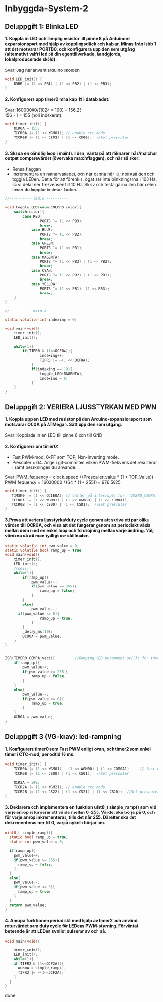 # Inbyggda-System-2 #

## Deluppgift 1: Blinka LED ##

#### 1. Koppla in LED och lämplig resistor till pinne 8 på Arduinons expansionsport med hjälp av kopplingsdäck och kablar. Minns från labb 1 att det motvarar PORTB0, och konfigurera upp den som utgång (alternativt valfri led på din egentillverkade, handgjorda, lokalproducerade sköld).
Svar: Jag har använt arduino skölden 
```C
void LED_init() {
	DDRB |= (1 << PB1) | (1 << PB2) | (1 << PB3);
}
```

#### 2. Konfigurera upp timer0 mha kap 19 i databladet: ###
Svar: 16000000/(1024 * 100) = 156,25 \
      156 - 1 = 155 (noll indexerat).
```C
void timer_init() {
	OCR0A = 155;
	TCCR0A |= (1 << WGM01); // enable ctc mode
  	TCCR0B |= (1 << CS02) | (1 << CS00);  //Set prescaler
}
```

#### 3. Skapa en oändlig loop i main(). I den, vänta på att räknaren når/matchar output comparevärdet (övervaka matchflaggan), och när så sker:
 * Rensa flaggan
 * Inkrementera en räknarvariabel, och när denna når 10; nollställ den och toggla LEDen. Detta för att förenkla, ögat ser inte blinkningarna i 100 Hz, så vi delar ner frekvensen till 10 Hz. Skriv och testa gärna den här delen innan du kopplar in timer-koden.

```C
//---------- led.c ----------

void toggle_LED(enum COLORS color){
	switch(color){
		case RED:
      			PORTB ^= (1 << PB3);
     			break;
    		case BLUE:
      			PORTB ^= (1 << PB2);
      			break;
    		case GREEN:
      			PORTB ^= (1 << PB1);
      			break;
    		case MAGENTA:
      			PORTB ^= (1 << PB3) | (1 << PB2);
      			break;
    		case CYAN:
      			PORTB ^= (1 << PB2) | (1 << PB1);
      			break;
    		case YELLOW:
      			PORTB ^= (1 << PB1)| (1 << PB3);
      			break;
	}
}

//---------- main.c ----------

static volatile int indexing = 0;

void main(void){
	timer_init();
	LED_init();
	
	while(1){
		if(TIFR0 & (1<<OCF0A)){
      			indexing++;
	      		TIFR0 |= ~(1 << OCF0A);
    		}
    		if(indexing == 10){
      			toggle_LED(MAGENTA);
      			indexing = 0;
    		}	
  	}
}
```

## Deluppgift 2: VERIERA LJUSSTYRKAN MED PWN

#### 1. Koppla upp en LED med resistor på den Arduino-expansionsport som motsvarar OC0A på ATMegan. Sätt upp den som utgång.
Svar: Kopplade in en LED till pinne 6 och till GND

#### 2. Konfigurera om timer0:
 * Fast PWM-mod, 0xFF som TOP, Non-inverting mode.
 * Prescaler = 64. Ange i git-commiten vilken PWM-frekvens det resulterar i samt beräkningen du använde.
 
 Svar: PWM_fequency = clock_speed / (Prescaller_value * (1 + TOP_Value))\
 PWM_fequency = 16000000 / (64 * (1 + 255)) = 976.5625
 ```C
void timer_init() {
	TIMSK0 |= (1 << OCIE0A); // sätter på interrupts för  TIMER0_COMPA
  	TCCR0A |= (1 << WGM01) | (1 << WGM00) | (1 << COM0A1);
  	TCCR0B |= (1 << CS00) | (1 << CS01);  //Set prescaler
}

 ```
 
 #### 3.Prova att variera ljusstyrka/duty cycle genom att skriva ett par olika värden till OCR0A, och visa att det fungerar genom att periodiskt växla mellan dem med en enkel loop och fördröjning mellan varje ändring. Välj värdena så att man tydligt ser skillnader.
```C
static volatile int pwm_value = 0;
static volatile bool ramp_up = true;
void main(void){
	timer_init();
	LED_init();
	//sei();
	while(1){
		if(ramp_up){
			pwm_value++;
			if(pwm_value == 255){
				ramp_up = false;
			}
		}		
		else{
			pwm_value--;
      if(pwm_value <= 0){
				ramp_up = true;
			}		
		}
		_delay_ms(10);
		OCR0A = pwm_value;
	}
}


ISR(TIMER0_COMPA_vect){			//Ramping LED uncomment sei(); for interrupts
	if(ramp_up){
		pwm_value++;
		if(pwm_value >= 255){
			ramp_up = false;
		}
	}
	else{
		pwm_value--;
		if(pwm_value <= 0){
			ramp_up = true;
		}
	}
	OCR0A = pwm_value;
}


```

## Deluppgift 3 (VG-krav): led-rampning
#### 1. Konfigurera timer0 som Fast PWM enligt ovan, och timer2 som enkel timer i CTC-mod, periodtid 16 ms.
````C
void timer_init() {
	TCCR0A |= (1 << WGM01) | (1 << WGM00) | (1 << COM0A1);    // Fast PWM-mode
	TCCR0B |= (1 << CS00) | (1 << CS01);  //Set prescaler
	
	OCR2A = 249; 
	TCCR2A |= (1 << WGM21); // enable ctc mode
	TCCR2B |= (1 << CS22) | (1 << CS21) | (1 << CS20);  //Set prescaler
}
````
#### 3. Deklarera och implementera en funktion uint8_t simple_ramp() som vid varje anrop returnerar ett värde mellan 0–255. Värdet ska börja på 0, och för varje anrop inkrementeras, tills det når 255. Därefter ska det dekrementeras ner till 0, varpå cykeln börjar om.
````C
uint8_t simple_ramp(){
  static bool ramp_up = true;
  static int pwm_value = 0;
  
  if(ramp_up){
    pwm_value++;
    if(pwm_value >= 255){
      ramp_up = false;
    }
  }
  else{
    pwm_value--;
    if(pwm_value <= 0){
      ramp_up = true;
    }
  }
  return pwm_value;
}
````
#### 4. Anropa funktionen periodiskt med hjälp av timer2 och använd returvärdet som duty cycle för LEDens PWM-styrning. Förväntat beteende är att LEDen synligt pulserar av och på.
````C
void main(void){

    timer_init();
    LED_init();
    while(1){	
    if(TIFR2 & (1<<OCF2A)){
      OCR0A = simple_ramp();
      TIFR2 |= ~(1<<OCF2A);
    }
  }
}
````

done!

